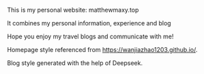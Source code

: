 This is my personal website: matthewmaxy.top

It combines my personal information, experience and blog

Hope you enjoy my travel blogs and communicate with me!


Homepage style referenced from https://wanjiazhao1203.github.io/.

Blog style generated with the help of Deepseek.
